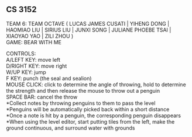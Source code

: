 ## CS 3152
TEAM 6: TEAM OCTAVE ( LUCAS JAMES CUSATI | YIHENG DONG | HAOMIAO LIU | 
SIRIUS LIU | JUNXI SONG | JULIANE PHOEBE TSAI | XIAOYAO YAO | ZILI ZHOU )  
GAME: BEAR WITH ME

CONTROLS:  
A/LEFT KEY: move left  
D/RIGHT KEY: move right  
W/UP KEY: jump  
F KEY: punch (the seal and sealion)  
MOUSE CLICK: click to determine the angle of throwing, hold to determine the strength and then release the mouse to throw out a penguin  
SPACE BAR: cancel the throw  
*Collect notes by throwing penguins to them to pass the level  
*Penguins will be automatically picked back within a short distance  
*Once a note is hit by a penguin, the corresponding penguin disappears  
*When using the level editor, start putting tiles from the left, make the ground continuous, and surround water with grounds
